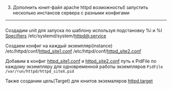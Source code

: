 3. Дополнить юнит-файл apache httpd возможностьб запустить несколько инстансов сервера с разными конфигами
---------------------------------------
#####
Создадим unit для запуска по шаблону используя подстановку %i и %I [Specifiers](https://www.freedesktop.org/software/systemd/man/systemd.unit.html#Specifiers) /etc/systemd/system/[httpd@.service]()

Создаем конфиг на каждый экземпляр(instance)
/etc/httpd/conf/[httpd_site1.conf]()
/etc/httpd/conf/[httpd_site2.conf]()

Добавим в конфиг [httpd_site1.conf]() и [httpd_site2.conf]() путь к PidFile по каждому экземпляру для одновременной работы экземпляров
`PidFile /var/run/httpd/httpd_siteX.pid`

Также созданим цель(Target) для юнитов экземаляров [httpd.target]()
